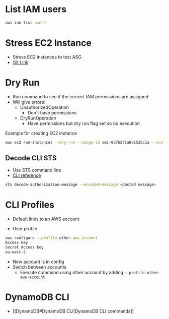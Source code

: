 # List IAM users

```cmd
aws iam list-users
```

# Stress EC2 Instance

- Stress EC2 instances to test ASG
- [Git Link](https://gist.github.com/mikepfeiffer/d27f5c478bef92e8aff4241154b77e54)

# Dry Run

- Run command to see if the correct IAM permissions are assigned
- Will give errors:
	- UnauthorizedOperation
		- Don't have permissions
	- DryRunOperation
		- Have permissions but dry run flag set so no execution

Example for creating EC2 instance

```bash
aws ec2 run-instances --dry-run --image-id ami-0d76271a8a1525c1a --instance-type t2.micro
```

## Decode CLI STS

- Use STS command line
- [CLI reference](https://docs.aws.amazon.com/cli/latest/reference/sts/decode-authorization-message.html)

```bash
sts decode-authorization-message --encoded-message <pasted message>
```

# CLI Profiles

- Default links to an AWS account

- User profile

```cmd
aws configure --profile other-aws-account
Access key
Secret Access key
eu-west-2

```

- New account is in config
- Switch between accounts
	- Execute command using other account by adding `--profile other-aws-account`

# DynamoDB CLI

- [[DynamoDB#DynamoDB CLI|DynamoDB CLI commands]]